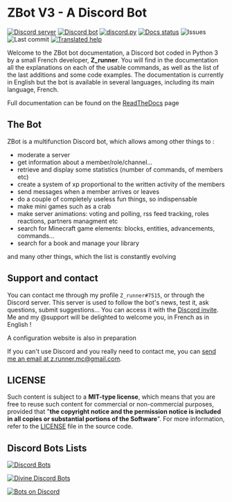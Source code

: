 # ZBot V3 - A Discord Bot

[![Discord server](https://discordapp.com/api/guilds/356067272730607628/embed.png)](https://discord.gg/N55zY88) [![Discord bot](https://discordbots.org/api/widget/status/486896267788812288.svg)](https://bot.discord.io/zbot) [![discord.py](https://img.shields.io/badge/Discord.py-rewrite-brightgreen.svg)](https://github.com/Rapptz/discord.py) [![Docs status](https://readthedocs.org/projects/zbot/badge/?version=latest)](http://zbot.readthedocs.io) ![Issues](https://img.shields.io/github/issues/ZRunner/ZBot.svg) ![Last commit](https://img.shields.io/github/last-commit/ZRunner/ZBot.svg) [![Translated help](https://img.shields.io/badge/Translation%20help-DeepL-blue.svg)](https://www.deepl.com)

Welcome to the ZBot bot documentation, a Discord bot coded in Python 3 by a small French developer, **Z_runner**. You will find in the documentation all the explanations on each of the usable commands, as well as the list of the last additions and some code examples. The documentation is currently in English but the bot is available in several languages, including its main language, French.

Full documentation can be found on the [ReadTheDocs](https://zbot.readthedocs.io/en/latest/) page

## The Bot

ZBot is a multifunction Discord bot, which allows among other things to :

- moderate a server
- get information about a member/role/channel...
- retrieve and display some statistics (number of commands, of members etc)
- create a system of xp proportional to the written activity of the members
- send messages when a member arrives or leaves
- do a couple of completely useless fun things, so indispensable
- make mini games such as a crab
- make server animations: voting and polling, rss feed tracking, roles reactions, partners managment etc
- search for Minecraft game elements: blocks, entities, advancements, commands...
- search for a book and manage your library

and many other things, which the list is constantly evolving

## Support and contact

You can contact me through my profile `Z_runner#7515`, or through the Discord server.
This server is used to follow the bot's news, test it, ask questions, submit suggestions... You can access it with the [Discord invite](https://discord.gg/N55zY88). Me and my @support will be delighted to welcome you, in French as in English !

A configuration website is also in preparation

If you can't use Discord and you really need to contact me, you can [send me an email at z.runner.mc@gmail.com](mailto:z.runner.mc@gmail.com).

## LICENSE

Such content is subject to a **MIT-type license**, which means that you are free to reuse such content for commercial or non-commercial purposes, provided that "**the copyright notice and the permission notice is included in all copies or substantial portions of the Software**". For more information, refer to the [LICENSE](https://github.com/ZRunner/ZBot/blob/v3/LICENSE) file in the source code.


## Discord Bots Lists

[![Discord Bots](https://discordbots.org/api/widget/486896267788812288.svg)](https://discordbots.org/bot/486896267788812288)

[![Divine Discord Bots](https://divinediscordbots.com/api/widget/486896267788812288.svg)](https://divinediscordbots.com/bot/486896267788812288)

[![Bots on Discord](https://bots.ondiscord.xyz/bots/486896267788812288/embed)](https://bots.ondiscord.xyz/bots/486896267788812288)